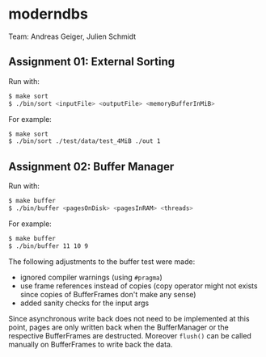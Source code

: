 # moderndbs

Team: Andreas Geiger, Julien Schmidt

## Assignment 01: External Sorting

Run with:
```bash
$ make sort
$ ./bin/sort <inputFile> <outputFile> <memoryBufferInMiB>
```

For example:
```bash
$ make sort
$ ./bin/sort ./test/data/test_4MiB ./out 1
```


## Assignment 02: Buffer Manager

Run with:
```bash
$ make buffer
$ ./bin/buffer <pagesOnDisk> <pagesInRAM> <threads>
```

For example:
```bash
$ make buffer
$ ./bin/buffer 11 10 9
```

The following adjustments to the buffer test were made:
* ignored compiler warnings (using `#pragma`)
* use frame references instead of copies (copy operator might not exists since copies of BufferFrames don't make any sense)
* added sanity checks for the input args

Since asynchronous write back does not need to be implemented at this point, pages are only written back when the BufferManager or the respective BufferFrames are destructed. Moreover `flush()` can be called manually on BufferFrames to write back the data.
